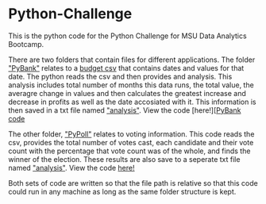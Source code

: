 # Python-Challenge

This is the python code for the Python Challenge for MSU Data Analytics Bootcamp.

There are two folders that contain files for different applications. The folder ["PyBank"][Link to PyBank] relates to a [budget csv][PyBank csv] that contains dates and values for that date. The python reads the csv and then provides and analysis. This analysis includes total number of months this data runs, the total value, the averagre change in values and then calculates the greatest increase and decrease in profits as well as the date accosiated with it. This information is then saved in a txt file named ["analysis"][PyBank Analysis]. View the code [here!][[PyBank code]

The other folder, ["PyPoll"][Link to PyPoll] relates to voting information. This code reads the csv, provides the total number of votes cast, each candidate and their vote count with the percentage that vote count was of the whole, and finds the winner of the election. These results are also save to a seperate txt file named ["analysis"][PyPoll Analysis]. View the code [here!][PyPoll code]

Both sets of code are written so that the file path is relative so that this code could run in any machine as long as the same folder structure is kept.


[Link to PyBank]: https://github.com/brown016340/python-challenge/tree/main/PyBank
[PyBank Analysis]: https://github.com/brown016340/python-challenge/blob/main/PyBank/analysis.txt
[PyBank csv]: https://github.com/brown016340/python-challenge/blob/main/PyBank/Recources/budget_data.csv
[PyBank Code]: https://github.com/brown016340/python-challenge/blob/main/PyBank/main.py

[Link to PyPoll]: https://github.com/brown016340/python-challenge/tree/main/PyPoll
[PyPoll Analysis]: https://github.com/brown016340/python-challenge/blob/main/PyPoll/analysis.txt
[PyPoll csv]: https://github.com/brown016340/python-challenge/blob/main/PyPoll/Recources/election_data.csv
[PyPoll code]: https://github.com/brown016340/python-challenge/blob/main/PyPoll/main.py
